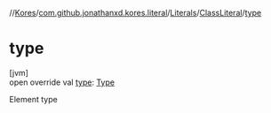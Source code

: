 //[Kores](../../../../index.md)/[com.github.jonathanxd.kores.literal](../../index.md)/[Literals](../index.md)/[ClassLiteral](index.md)/[type](type.md)

# type

[jvm]\
open override val [type](type.md): [Type](https://docs.oracle.com/javase/8/docs/api/java/lang/reflect/Type.html)

Element type
